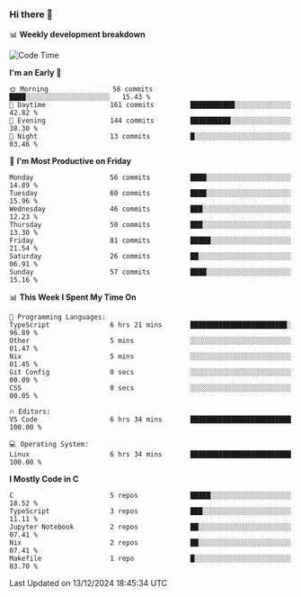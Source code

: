 ### Hi there 👋

📊 **Weekly development breakdown**
<!--START_SECTION:waka-->
![Code Time](http://img.shields.io/badge/Code%20Time-290%20hrs%204%20mins-blue)

**I'm an Early 🐤** 

```text
🌞 Morning                58 commits          ████░░░░░░░░░░░░░░░░░░░░░   15.43 % 
🌆 Daytime                161 commits         ███████████░░░░░░░░░░░░░░   42.82 % 
🌃 Evening                144 commits         ██████████░░░░░░░░░░░░░░░   38.30 % 
🌙 Night                  13 commits          █░░░░░░░░░░░░░░░░░░░░░░░░   03.46 % 
```
📅 **I'm Most Productive on Friday** 

```text
Monday                   56 commits          ████░░░░░░░░░░░░░░░░░░░░░   14.89 % 
Tuesday                  60 commits          ████░░░░░░░░░░░░░░░░░░░░░   15.96 % 
Wednesday                46 commits          ███░░░░░░░░░░░░░░░░░░░░░░   12.23 % 
Thursday                 50 commits          ███░░░░░░░░░░░░░░░░░░░░░░   13.30 % 
Friday                   81 commits          █████░░░░░░░░░░░░░░░░░░░░   21.54 % 
Saturday                 26 commits          ██░░░░░░░░░░░░░░░░░░░░░░░   06.91 % 
Sunday                   57 commits          ████░░░░░░░░░░░░░░░░░░░░░   15.16 % 
```


📊 **This Week I Spent My Time On** 

```text
💬 Programming Languages: 
TypeScript               6 hrs 21 mins       ████████████████████████░   96.89 % 
Other                    5 mins              ░░░░░░░░░░░░░░░░░░░░░░░░░   01.47 % 
Nix                      5 mins              ░░░░░░░░░░░░░░░░░░░░░░░░░   01.45 % 
Git Config               0 secs              ░░░░░░░░░░░░░░░░░░░░░░░░░   00.09 % 
CSS                      0 secs              ░░░░░░░░░░░░░░░░░░░░░░░░░   00.05 % 

🔥 Editors: 
VS Code                  6 hrs 34 mins       █████████████████████████   100.00 % 

💻 Operating System: 
Linux                    6 hrs 34 mins       █████████████████████████   100.00 % 
```

**I Mostly Code in C** 

```text
C                        5 repos             █████░░░░░░░░░░░░░░░░░░░░   18.52 % 
TypeScript               3 repos             ███░░░░░░░░░░░░░░░░░░░░░░   11.11 % 
Jupyter Notebook         2 repos             ██░░░░░░░░░░░░░░░░░░░░░░░   07.41 % 
Nix                      2 repos             ██░░░░░░░░░░░░░░░░░░░░░░░   07.41 % 
Makefile                 1 repo              █░░░░░░░░░░░░░░░░░░░░░░░░   03.70 % 
```




 Last Updated on 13/12/2024 18:45:34 UTC
<!--END_SECTION:waka-->
<!--
**R-enanVieira/R-enanVieira** is a ✨ _special_ ✨ repository because its `README.md` (this file) appears on your GitHub profile.

Here are some ideas to get you started:

- 🔭 I’m currently working on ...
- 🌱 I’m currently learning ...
- 👯 I’m looking to collaborate on ...
- 🤔 I’m looking for help with ...
- 💬 Ask me about ...
- 📫 How to reach me: ...
- 😄 Pronouns: ...
- ⚡ Fun fact: ...
-->
